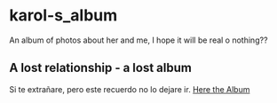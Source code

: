 # karol-s_album
An album of photos about her and me, I hope it will be real o nothing??

## A lost relationship - a lost album
Si te extrañare, pero este recuerdo no lo dejare ir.
[Here the Album](https://albumkarol.netlify.app/)
